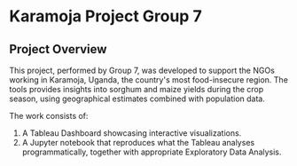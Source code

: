 # Karamoja Project Group 7

## Project Overview
This project, performed by Group 7, was developed to support the NGOs working in Karamoja, Uganda, the country's most food-insecure region. The tools provides insights into sorghum and maize yields during the crop season, using geographical estimates combined with population data.

The work consists of:
1) A Tableau Dashboard showcasing interactive visualizations.
2) A Jupyter notebook that reproduces what the Tableau analyses programmatically, together with appropriate Exploratory Data Analysis.
